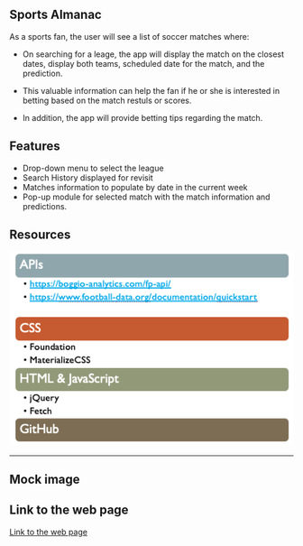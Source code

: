 ## Sports Almanac

As a sports fan, the user will see a list of soccer matches where:
- On searching for a leage, the app will display the match on the closest dates, display both teams, scheduled date for the match, and the prediction.

- This valuable information can help the fan if he or she is interested in betting based on the match restuls or scores.

- In addition, the app will provide betting tips regarding the match.

## Features

* Drop-down menu to select the league
* Search History displayed for revisit
* Matches information to populate by date in the current week
* Pop-up module for selected match with the match information and predictions.


## Resources

![List of resources](./assets/Resources.png)

----------------------------------

## Mock image




## Link to the web page
[Link to the web page](https://...)